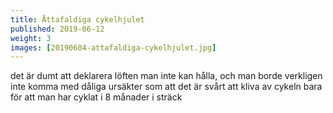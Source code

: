 ```yaml
---
title: Åttafaldiga cykelhjulet
published: 2019-06-12
weight: 3
images: [20190604-attafaldiga-cykelhjulet.jpg]
---
```


det är dumt att deklarera löften man inte kan hålla, och man borde verkligen inte komma med dåliga ursäkter som att det är svårt att kliva av cykeln bara för att man har cyklat i 8 månader i sträck

